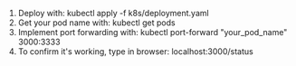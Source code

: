 
1. Deploy with: kubectl apply -f k8s/deployment.yaml
2. Get your pod name with: kubectl get pods
2. Implement port forwarding with: kubectl port-forward "your_pod_name" 3000:3333
3. To confirm it's working, type in browser: localhost:3000/status